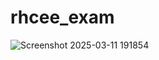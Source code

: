 # rhcee_exam
![Screenshot 2025-03-11 191854](https://github.com/user-attachments/assets/b38a6d1e-7253-42b0-a56c-2a4f9179df80)
